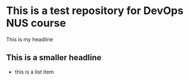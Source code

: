 # This is a test repository for DevOps NUS course

This is my headline

## This is a smaller headline 
* this is a list item
